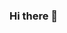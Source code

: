### Hi there 👋

<!--
**vd89/vd89** is a ✨ _special_ ✨ repository because its `README.md` (this file) appears on your GitHub profile.

Here are some ideas to get you started:

- 🔭 I’m currently working on ... Full Stack MERN App
- 🌱 I’m currently learning ... React, Nodejs,MongoDB
- 👯 I’m looking to collaborate on ... React 
- 🤔 I’m looking for help with ...
- 💬 Ask me about ...
- 📫 How to reach me: ...
- 😄 Pronouns: ...
- ⚡ Fun fact: ...
-->
